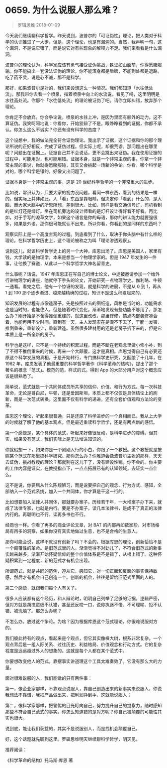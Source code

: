 # 0659. 为什么说服人那么难？
> 罗辑思维
2018-01-09

今天我们继续聊科学哲学。昨天说到，波普尔的「可证伪性」理论，把人类对于科学的认识推进了一大步。但是，这个理论，也是有漏洞的。当然，我声明一句，这个漏洞，不是说它错了，而是说它对有些现象的解释力不足。我们来看看是什么漏洞。

波普尔的理论认为，科学家应该有勇气接受证伪挑战，铁证如山面前，你得愿赌服输。你不能搞出一套没法证伪的理论，你不能浑身都是盾牌，不能到处都是退路。吃了药不灵，说是心不诚，那不是科学。

那好，如果波普尔是对的，我们来设想这么一种情况。我们都知道「水往低处流」。那我带你去看一个喷泉，指着喷泉中向上的水流说，看见了吗，这里明明是水往高处流。你那个「水往低处流」的理论被证伪了吧。请你立即纠错，放弃那个理论。

你肯定不会放弃。你会争论说，喷泉的水往上冲，是因为里面有额外的动力。这不算证伪。我笑呵呵地说：你看你，开始狡辩了不是。眼睁睁看到的证据，你都不承认。你怎么这么不诚实？你还有没有科学的态度？

这个设想中，我的做法完全符合证伪理论。我出示了证据，这个证据和你的那个理论所说的正好相反，完成了证伪过程。但实际上呢，却很荒谬。那问题出在哪里呢？问题出在证据上。证据自己并不会说话，更不会跳出来证伪。我在使用证据的过程中，可能用对，也可能用错。证据本身，就是一个非常主观的事。你拿一个非常主观的事说，你就得愿赌服输，其实又会挑起一场新的争论。你看，哪个科学是对的，哪个科学是错的，好像又出问题了。

证据本身是一个非常主观的事，这是 20 世纪科学哲学的一个非常重大的进步。

比如说，常识认为，只要大家的视力没问题，看同一样东西，看到的结果是一样的。但实际上并非如此。人「看」东西是靠眼睛，但决定你「看到」什么的，是大脑，而大家大脑中的所思所想，差别很大。比如，同样是看交通信号灯，司机看到的是红灯还是绿灯。坐在司机旁边的设计师看的是灯杆设计得好看不好看。再比如，对于手写的潦草文字，如果这个语言是你的母语，那你的辨认能力就要强很多，如果是外语，那你很可能就认不出来。所以你看，你看到的是同样的东西吗？

观察实际上是一个高度主观的过程。到底看到了什么，取决于你头脑中有什么样的理论。在科学哲学历史上，这个理论被称之为叫「理论渗透观察」。

说到这儿，就该科学哲学史上的另一个大神，库恩出场了。库恩是美国人，家里有钱，大学读的是物理学，本来是想当一个物理学家的。但是 1947 年发生的一件事，让他换了赛道，从此以一个科学哲学大神名留青史。

什么事呢？话说，1947 年库恩正在写自己的博士论文，中途被邀请参加一个给外行讲物理学的讲座，他就停下手头的论文，开始研究一点物理学史。伽利略、牛顿一通看。看完之后，他有一个惊讶的发现，就是科学的进展，不是从 0 到 1，再从 1 到 100 那个逐步渐进、越来越精确的过程，知识不是这么积累起来的。

知识发展的过程有点像造房子。先是按照过去的图纸造，风格是当时的，功能需求也是当时的，也能住人。但是随着时代变化，渐渐地发现有些功能不够用了，那怎么办？刚开始是不舍得推倒重建的，就这里改改，那里修修，搞点内部装修凑合着，也能再用不少时间。直到有一天，主人发现实在是混不下去了，干脆一发狠，推倒重来，重新设计，重新建造。虽然很多建材用的还是老房子拆下来的，但是它本质上是一所全新的房子。

科学也是这样，它不是一个持续的积累过程，而是不断在老观念里做小修小补，到了不得不推倒重来的时候，再来一个大颠覆，这才是真相。库恩觉得自己有必要还原这个科学发展的真相，于是开始转行，专门搞科学史研究，又酝酿了十几年，在 1962 年，库恩发表了他最重要的科学哲学著作《科学革命的结构》，提出了那个著名的概念「范式」。模范的范，样式的式。得到 App 的大部分用户对这个概念应该是很熟悉了。

简单说，范式就是一个共同体成员所共享的信仰、价值、和行为方式。每一次科技革命，无论是哥白尼，牛顿，还是爱因斯坦，本质上都不仅仅是具体结论上的刷新，而是一次范式转换。这里面不仅有科学的递进，还有全套价值观和方法论的变革。

库恩这个理论，听起来很普通，只是还原了科学进步的一个真相而已。我从上大学的时候就了解了他的基本观点。但是最近重读科学哲学，还是有两点新的感悟。

第一个感悟是，某个具体的范式，听起来好像很反动，是科学进步的障碍。但其实，如果没有范式，我们实际上是无法增进知识的。

你就假想一下，如果你是一个刚刚入行的小白，你跟了一个教授。这个教授就是按照某个范式在那里搞科学研究。那你怎么办？你难道会像波普尔主张的那样，天天去证伪，挑战教授的理论？那就别在这儿干了，没有建设性嘛。你不会的。你主要的工作内容是证实，在教授指点下，一点点拓展已有的认知领域，去证实一点什么。

这不是说，你要屈从什么陈规陋习，而是说要把自己的观念、行为方式、感知，全部纳入一个范式系统，加入一个共同体，你才算是干这一行的。

比如想要加入法律人共同体，那就要办案子。历经若干年，一大堆案子办下来，就成了法律专家，也就是内行。要是不办案子，读几本法律书，是成不了真正的法律内行的。再聪明也不行。读再多书也不行。

经商也一样。你看了再多的商业评论文章，对 BAT 的内部再如数家珍，对市场格局有再多的洞察，如果你没有真实地做过生意，也不是合格的生意人。

那你可能会说，这样不就没有创新了吗？不会的。根据库恩的理论，创新恰恰不是一个颠覆性的革命。是旧范式里的人，渐渐觉得不对劲儿了，不符合旧范式的新事实越来越多，渐渐开始怀疑信仰的整个价值体系是不是错了，从根上错了。这种怀疑积累到一定程度，新的范式才有机会出现。

所谓范式，就是共同的范例，遵从它，感知它，对一切正面和反面的事实保持敏感，然后才有机会自己创造一个。创新的机会，往往是留给旧范式里面的人的。

第二个感悟，就跟我们每个人有关了。

很多人应该都有这个经历，和人辩论时，明明自己列举了足够的证据，逻辑严密，但对方就是胡搅蛮缠不认错，甚至还反咬一口，说你执迷不悟、不可理喻、拒不认错、被洗脑了。那怎么办呢？

不怎么办。放过这个争论。为啥？因为根据库恩这个范式理论，你很难说服对方的。

我们彼此持有的观点，看起来是个观点，但它其实像棵大树，根系非常复杂。一个观点背后是一组人际关系、过往历史、利益格局、价值观念和行动方式。它的复杂程度是远远超过外人的想象的。这就是每个人都在某个范式中。

你要想改变他人的范式，靠摆事实讲道理这个工具太难奏效了。它没有那么大的力量。

面对很难说服的人，我们能做的只有两件事：

第一，像企业家那样，不靠观点说服人，靠自己创造出来的新事实来说服人，你说我想法不靠谱，我把产品做出来，把利润挣到手，这就能说服人；

第二，像科学家那样，把警惕的目光盯向自己，努力提升自己的觉察力，随时感知那些不符合自己范式的事实。你怎么知道错的是对方呢？你自己被颠覆的可能性其实也很大。

说到底，能让我们获益的，其实不是说服别人，而是找机会颠覆自己。

好，这个话题就先聊到这里。罗辑思维明天继续聊科学哲学，明天见。

推荐阅读：

《科学革命的结构》托马斯·库恩 著
